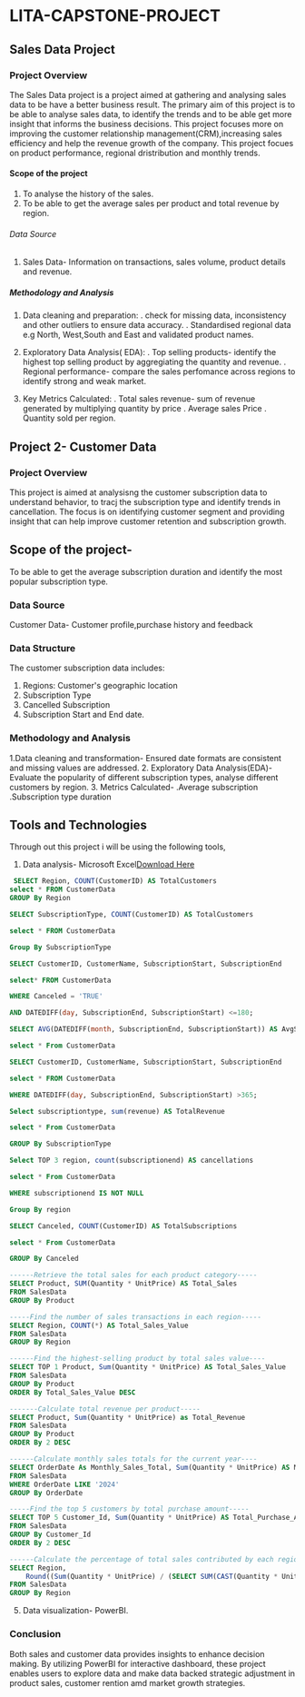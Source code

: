 # LITA-CAPSTONE-PROJECT

## Sales Data Project

### Project Overview
The Sales Data project is a project aimed at gathering and analysing sales data to be have a better business result. The primary aim of this project is to be able to analyse sales data, to identify the trends and to be able get more insight that informs the business decisions. This project focuses more on improving the customer relationship management(CRM),increasing sales efficiency and help the revenue growth of the company. This project focues on product performance, regional dristribution and monthly trends.

#### Scope of the project
1. To analyse the history of the sales.
2. To be able to get the average sales per product and total revenue by region.

###### Data Source
1. Sales Data- Information on transactions, sales volume, product details and revenue.

##### Methodology and Analysis
1. Data cleaning and preparation:
   . check for missing data, inconsistency and other outliers to ensure data accuracy.
   . Standardised regional data e.g North, West,South and East and validated product names.

2. Exploratory Data Analysis( EDA):
   . Top selling products- identify the highest top selling product by aggregiating the quantity and revenue.
   . Regional performance- compare the sales perfomance across regions to identify strong and weak market.

3. Key Metrics Calculated:
   . Total sales revenue- sum of revenue generated by multiplying quantity by price
   . Average sales Price
   . Quantity sold per region.

## Project 2- Customer Data

### Project Overview
This project is aimed at analysisng the customer subscription data to understand behavior, to tracj the subscription type and identify trends in cancellation. The focus is on identifying customer segment and providing insight that can help improve customer retention and subscription growth.

## Scope of the project-
To be able to get the average subscription duration and identify the most popular subscription type.

### Data Source
Customer Data- Customer profile,purchase history and feedback


### Data Structure
The customer subscription data includes:
1. Regions: Customer's geographic location
2. Subscription Type
3. Cancelled Subscription
4. Subscription Start  and End date.

### Methodology and Analysis
1.Data cleaning and transformation- Ensured date formats are consistent and missing values are addressed.
2. Exploratory Data Analysis(EDA)- Evaluate the popularity of different subscription types, analyse different customers by region.
3. Metrics Calculated- 
.Average subscription
.Subscription type duration


## Tools and Technologies
Through out this project i will be using the following tools,
1. Data analysis- Microsoft Excel[Download Here](https://1drv.ms/x/c/2bde39261423f390/EXul9CxndSZAo-FpB2wWV-QBe-u64ER1OeEZml0JpAcE0A?e=pqppAf )
```SQL
 SELECT Region, COUNT(CustomerID) AS TotalCustomers
select * FROM CustomerData
GROUP By Region

SELECT SubscriptionType, COUNT(CustomerID) AS TotalCustomers

select * FROM CustomerData

Group By SubscriptionType

SELECT CustomerID, CustomerName, SubscriptionStart, SubscriptionEnd

select* FROM CustomerData

WHERE Canceled = 'TRUE'

AND DATEDIFF(day, SubscriptionEnd, SubscriptionStart) <=180;

SELECT AVG(DATEDIFF(month, SubscriptionEnd, SubscriptionStart)) AS AvgSubscriptionDuration

select * From CustomerData

SELECT CustomerID, CustomerName, SubscriptionStart, SubscriptionEnd

select * FROM CustomerData

WHERE DATEDIFF(day, SubscriptionEnd, SubscriptionStart) >365;

Select subscriptiontype, sum(revenue) AS TotalRevenue

select * From CustomerData

GROUP By SubscriptionType

Select TOP 3 region, count(subscriptionend) AS cancellations

select * From CustomerData

WHERE subscriptionend IS NOT NULL

Group By region 

SELECT Canceled, COUNT(CustomerID) AS TotalSubscriptions

select * From CustomerData

GROUP By Canceled
```

```SQL
------Retrieve the total sales for each product category-----
SELECT Product, SUM(Quantity * UnitPrice) AS Total_Sales
FROM SalesData
GROUP By Product

-----Find the number of sales transactions in each region-----
SELECT Region, COUNT(*) AS Total_Sales_Value
FROM SalesData
GROUP By Region

------Find the highest-selling product by total sales value----
SELECT TOP 1 Product, Sum(Quantity * UnitPrice) AS Total_Sales_Value
FROM SalesData
GROUP By Product
ORDER By Total_Sales_Value DESC

-------Calculate total revenue per product-----
SELECT Product, Sum(Quantity * UnitPrice) as Total_Revenue
FROM SalesData
GROUP By Product
ORDER By 2 DESC

------Calculate monthly sales totals for the current year----
SELECT OrderDate As Monthly_Sales_Total, Sum(Quantity * UnitPrice) AS Monthly_Sales_Total
FROM SalesData
WHERE OrderDate LIKE '2024'
GROUP By OrderDate

-----Find the top 5 customers by total purchase amount-----
SELECT TOP 5 Customer_Id, Sum(Quantity * UnitPrice) AS Total_Purchase_Amount
FROM SalesData
GROUP By Customer_Id
ORDER By 2 DESC

------Calculate the percentage of total sales contributed by each region----
SELECT Region,
	Round((Sum(Quantity * UnitPrice) / (SELECT SUM(CAST(Quantity * UnitPrice AS FLOAT)) FROM SalesData) * 100), 1) AS Percentage_Of_Total_Sales
FROM SalesData
GROUP By Region
```

5. Data visualization- PowerBI.

### Conclusion
Both sales and customer data provides insights to enhance decision making. By utilizing PowerBI for interactive dashboard, these project enables users to explore data and make data backed strategic adjustment in product sales, customer rention amd market growth strategies.
